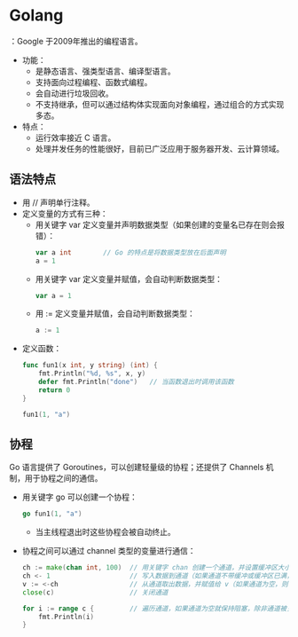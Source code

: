 # Golang

：Google 于2009年推出的编程语言。
- 功能：
  - 是静态语言、强类型语言、编译型语言。
  - 支持面向过程编程、函数式编程。
  - 会自动进行垃圾回收。
  - 不支持继承，但可以通过结构体实现面向对象编程，通过组合的方式实现多态。
- 特点：
  - 运行效率接近 C 语言。
  - 处理并发任务的性能很好，目前已广泛应用于服务器开发、云计算领域。

## 语法特点

- 用 // 声明单行注释。
- 定义变量的方式有三种：
  - 用关键字 var 定义变量并声明数据类型（如果创建的变量名已存在则会报错）：
    ```go
    var a int        // Go 的特点是将数据类型放在后面声明
    a = 1
    ```
  - 用关键字 var 定义变量并赋值，会自动判断数据类型：
    ```go
    var a = 1
    ```
  - 用 := 定义变量并赋值，会自动判断数据类型：
    ```go
    a := 1
    ```
- 定义函数：
    ```go
    func fun1(x int, y string) (int) {
        fmt.Println("%d, %s", x, y)
        defer fmt.Println("done")   // 当函数退出时调用该函数
        return 0
    }

    fun1(1, "a")
    ```

## 协程

Go 语言提供了 Goroutines，可以创建轻量级的协程；还提供了 Channels 机制，用于协程之间的通信。

- 用关键字 go 可以创建一个协程：
    ```go
    go fun1(1, "a")
    ```
  - 当主线程退出时这些协程会被自动终止。

- 协程之间可以通过 channel 类型的变量进行通信：
    ```go
    ch := make(chan int, 100)  // 用关键字 chan 创建一个通道，并设置缓冲区大小为100
    ch <- 1                    // 写入数据到通道（如果通道不带缓冲或缓冲区已满，则会陷入阻塞）
    v := <-ch                  // 从通道取出数据，并赋值给 v（如果通道为空，则会陷入阻塞）
    close(c)                   // 关闭通道

    for i := range c {         // 遍历通道，如果通道为空就保持阻塞，除非通道被关闭
        fmt.Println(i)
    }
    ```
